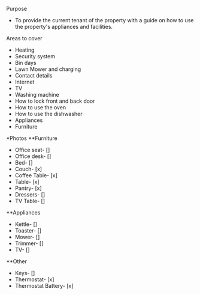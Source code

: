 Purpose

- To provide the current tenant of the property with a guide on how to use the property's appliances and facilities.

Areas to cover

- Heating
- Security system
- Bin days
- Lawn Mower and charging
- Contact details
- Internet
- TV
- Washing machine
- How to lock front and back door
- How to use the oven
- How to use the dishwasher
- Appliances
- Furniture

\*Photos
\*\*Furniture

- Office seat- []
- Office desk- []
- Bed- []
- Couch- [x]
- Coffee Table- [x]
- Table- [x]
- Pantry- [x]
- Dressers- []
- TV Table- []

\*\*Appliances

- Kettle- []
- Toaster- []
- Mower- []
- Trimmer- []
- TV- []

\*\*Other

- Keys- []
- Thermostat- [x]
- Thermostat Battery- [x]
